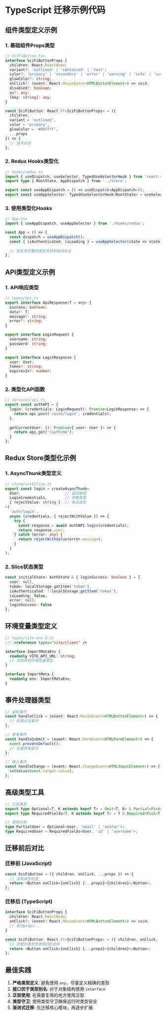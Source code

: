 # TypeScript 迁移示例代码

## 组件类型定义示例

### 1. 基础组件Props类型

```typescript
// SciFiButton.tsx
interface SciFiButtonProps {
  children: React.ReactNode;
  variant?: 'outlined' | 'contained' | 'text';
  color?: 'primary' | 'secondary' | 'error' | 'warning' | 'info' | 'success';
  glowColor?: string;
  onClick?: (event: React.MouseEvent<HTMLButtonElement>) => void;
  disabled?: boolean;
  sx?: any;
  [key: string]: any;
}

const SciFiButton: React.FC<SciFiButtonProps> = ({ 
  children, 
  variant = 'outlined', 
  color = 'primary',
  glowColor = '#00ffff',
  ...props 
}) => {
  // 组件实现
};
```

### 2. Redux Hooks类型化

```typescript
// hooks/redux.ts
import { useDispatch, useSelector, TypedUseSelectorHook } from 'react-redux';
import type { RootState, AppDispatch } from '../store';

export const useAppDispatch = () => useDispatch<AppDispatch>();
export const useAppSelector: TypedUseSelectorHook<RootState> = useSelector;
```

### 3. 使用类型化Hooks

```typescript
// App.tsx
import { useAppDispatch, useAppSelector } from './hooks/redux';

const App = () => {
  const dispatch = useAppDispatch();
  const { isAuthenticated, isLoading } = useAppSelector(state => state.auth);
  
  // 现在有完整的类型支持和自动补全
};
```

## API类型定义示例

### 1. API响应类型

```typescript
// types/api.ts
export interface ApiResponse<T = any> {
  success: boolean;
  data?: T;
  message?: string;
  error?: string;
}

export interface LoginRequest {
  username: string;
  password: string;
}

export interface LoginResponse {
  user: User;
  token?: string;
  expiresIn?: number;
}
```

### 2. 类型化API函数

```typescript
// services/api.ts
export const authAPI = {
  login: (credentials: LoginRequest): Promise<LoginResponse> => {
    return api.post('/auth/login', credentials);
  },
  
  getCurrentUser: (): Promise<{ user: User }> => {
    return api.get('/auth/me');
  }
};
```

## Redux Store类型化示例

### 1. AsyncThunk类型定义

```typescript
// store/authSlice.ts
export const login = createAsyncThunk<
  User,                    // 返回类型
  LoginCredentials,        // 参数类型
  { rejectValue: string }  // 错误类型
>(
  'auth/login',
  async (credentials, { rejectWithValue }) => {
    try {
      const response = await authAPI.login(credentials);
      return response.user;
    } catch (error: any) {
      return rejectWithValue(error.message);
    }
  }
);
```

### 2. Slice状态类型

```typescript
const initialState: AuthState & { loginSuccess: boolean } = {
  user: null,
  token: localStorage.getItem('token'),
  isAuthenticated: !!localStorage.getItem('token'),
  isLoading: false,
  error: null,
  loginSuccess: false
};
```

## 环境变量类型定义

```typescript
// types/vite-env.d.ts
/// <reference types="vite/client" />

interface ImportMetaEnv {
  readonly VITE_API_URL: string;
  // 添加其他环境变量类型
}

interface ImportMeta {
  readonly env: ImportMetaEnv;
}
```

## 事件处理器类型

```typescript
// 鼠标事件
const handleClick = (event: React.MouseEvent<HTMLButtonElement>) => {
  // 处理点击事件
};

// 表单事件
const handleSubmit = (event: React.FormEvent<HTMLFormElement>) => {
  event.preventDefault();
  // 处理表单提交
};

// 输入事件
const handleChange = (event: React.ChangeEvent<HTMLInputElement>) => {
  setValue(event.target.value);
};
```

## 高级类型工具

```typescript
// 工具类型
export type Optional<T, K extends keyof T> = Omit<T, K> & Partial<Pick<T, K>>;
export type RequiredFields<T, K extends keyof T> = T & Required<Pick<T, K>>;

// 使用示例
type PartialUser = Optional<User, 'email' | 'avatar'>;
type RequiredUser = RequiredFields<User, 'id' | 'username'>;
```

## 迁移前后对比

### 迁移前 (JavaScript)
```javascript
const SciFiButton = ({ children, onClick, ...props }) => {
  // 没有类型检查
  return <Button onClick={onClick} {...props}>{children}</Button>;
};
```

### 迁移后 (TypeScript)
```typescript
interface SciFiButtonProps {
  children: React.ReactNode;
  onClick?: (event: React.MouseEvent<HTMLButtonElement>) => void;
  // 其他props...
}

const SciFiButton: React.FC<SciFiButtonProps> = ({ children, onClick, ...props }) => {
  // 完整的类型检查和IDE支持
  return <Button onClick={onClick} {...props}>{children}</Button>;
};
```

## 最佳实践

1. **严格类型定义**: 避免使用 `any`，尽量定义精确的类型
2. **接口优于类型别名**: 对于对象结构使用 `interface`
3. **泛型使用**: 在需要复用的地方使用泛型
4. **类型守卫**: 使用类型守卫确保运行时类型安全
5. **渐进式迁移**: 先迁移核心模块，再逐步扩展